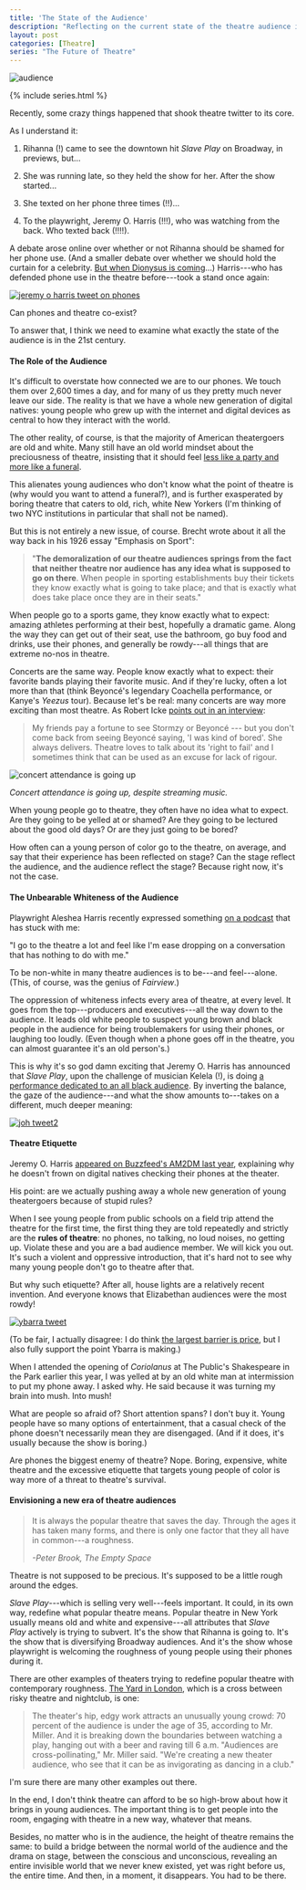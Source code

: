 ```yaml
---
title: 'The State of the Audience'
description: "Reflecting on the current state of the theatre audience in 2019."
layout: post
categories: [Theatre]
series: "The Future of Theatre"
---
```


![audience](/images/2019/10/audience.jpg)

{% include series.html %}

Recently, some crazy things happened that shook theatre twitter to its core. 

As I understand it:

1.  Rihanna (!) came to see the downtown hit *Slave Play* on Broadway, in previews, but...

2.  She was running late, so they held the show for her. After the show started...

3.  She texted on her phone three times (!!)...

4.  To the playwright, Jeremy O. Harris (!!!), who was watching from the back. Who texted back (!!!!).

A debate arose online over whether or not Rihanna should be shamed for her phone use. (And a smaller debate over whether we should hold the curtain for a celebrity. [But when Dionysus is coming](https://twitter.com/jeremyoharris/status/1173361628953399296?s=21)...) Harris---who has defended phone use in the theatre before---took a stand once again:

[![jeremy o harris tweet on phones](/images/2019/10/jeremy-o-harris-tweet-on-phones.png)](https://twitter.com/jeremyoharris/status/1173356007873032195)

Can phones and theatre co-exist?

To answer that, I think we need to examine what exactly the state of the audience is in the 21st century.

#### The Role of the Audience

It's difficult to overstate how connected we are to our phones. We touch them over 2,600 times a day, and for many of us they pretty much never leave our side. The reality is that we have a whole new generation of digital natives: young people who grew up with the internet and digital devices as central to how they interact with the world.

The other reality, of course, is that the majority of American theatergoers are old and white. Many still have an old world mindset about the preciousness of theatre, insisting that it should feel [less like a party and more like a funeral](https://twitter.com/jeremyoharris/status/1173362472159535105?s=21).

This alienates young audiences who don't know what the point of theatre is (why would you want to attend a funeral?), and is further exasperated by boring theatre that caters to old, rich, white New Yorkers (I'm thinking of two NYC institutions in particular that shall not be named). 

But this is not entirely a new issue, of course. Brecht wrote about it all the way back in his 1926 essay "Emphasis on Sport":

> "**The demoralization of our theatre audiences springs from the fact that neither theatre nor audience has any idea what is supposed to go on there**. When people in sporting establishments buy their tickets they know exactly what is going to take place; and that is exactly what does take place once they are in their seats."

When people go to a sports game, they know exactly what to expect: amazing athletes performing at their best, hopefully a dramatic game. Along the way they can get out of their seat, use the bathroom, go buy food and drinks, use their phones, and generally be rowdy---all things that are extreme no-nos in theatre.

Concerts are the same way. People know exactly what to expect: their favorite bands playing their favorite music. And if they're lucky, often a lot more than that (think Beyoncé's legendary Coachella performance, or Kanye's *Yeezus* tour). Because let's be real: many concerts are way more exciting than most theatre. As Robert Icke [points out in an interview](https://www.standard.co.uk/go/london/theatre/robert-icke-on-getting-hate-mail-why-mary-stuart-is-like-the-brexit-vote-and-ending-boredom-in-a3723841.html):

> My friends pay a fortune to see Stormzy or Beyoncé --- but you don't come back from seeing Beyoncé saying, 'I was kind of bored'. She always delivers. Theatre loves to talk about its 'right to fail' and I sometimes think that can be used as an excuse for lack of rigour.

![concert attendance is going up](/images/2019/10/concert-attendance-is-going-up.png)

*Concert attendance is going up, despite streaming music.*

When young people go to theatre, they often have no idea what to expect. Are they going to be yelled at or shamed? Are they going to be lectured about the good old days? Or are they just going to be bored? 

How often can a young person of color go to the theatre, on average, and say that their experience has been reflected on stage? Can the stage reflect the audience, and the audience reflect the stage? Because right now, it's not the case.

#### The Unbearable Whiteness of the Audience

Playwright Aleshea Harris recently expressed something [on a podcast](https://www.stitcher.com/podcast/4th-street-bridge/hundred-to-one-with-christopher-rivas/e/59902010) that has stuck with me:

"I go to the theatre a lot and feel like I'm ease dropping on a conversation that has nothing to do with me."

To be non-white in many theatre audiences is to be---and feel---alone. (This, of course, was the genius of *Fairview*.)

The oppression of whiteness infects every area of theatre, at every level. It goes from the top---producers and executives---all the way down to the audience. It leads old white people to suspect young brown and black people in the audience for being troublemakers for using their phones, or laughing too loudly. (Even though when a phone goes off in the theatre, you can almost guarantee it's an old person's.)

This is why it's so god damn exciting that Jeremy O. Harris has announced that *Slave Play*, upon the challenge of musician Kelela (!), is doing [a performance dedicated to an all black audience](https://rpm-email-assets.s3.amazonaws.com/SP/SP_012_E_BLACK_OUT_EMAIL/SP_012_E_BLACK_OUT_EMAIL.html). By inverting the balance, the gaze of the audience---and what the show amounts to---takes on a different, much deeper meaning:

[![joh tweet2](/images/2019/10/joh-tweet2.png)](http://twitter.com/jeremyoharris/status/1173704383667810305)

#### Theatre Etiquette

Jeremy O. Harris [appeared on Buzzfeed's AM2DM last year](https://twitter.com/am2dm/status/1173931791645908993), explaining why he doesn't frown on digital natives checking their phones at the theater.

His point: are we actually pushing away a whole new generation of young theatergoers because of stupid rules?

When I see young people from public schools on a field trip attend the theatre for the first time, the first thing they are told repeatedly and strictly are the **rules of theatre**: no phones, no talking, no loud noises, no getting up. Violate these and you are a bad audience member. We will kick you out. It's such a violent and oppressive introduction, that it's hard not to see why many young people don't go to theatre after that.

But why such etiquette? After all, house lights are a relatively recent invention. And everyone knows that Elizabethan audiences were the most rowdy!

[![ybarra tweet](/images/2019/10/ybarra-tweet.png)](https://twitter.com/saybarra/status/1173564326243917824)

(To be fair, I actually disagree: I do think [the largest barrier is price](https://www.whatsonstage.com/edinburgh-theatre/news/peter-brook-the-prisoner-international-festival_47341.html), but I also fully support the point Ybarra is making.)

When I attended the opening of *Coriolanus* at The Public's Shakespeare in the Park earlier this year, I was yelled at by an old white man at intermission to put my phone away. I asked why. He said because it was turning my brain into mush. Into mush! 

What are people so afraid of? Short attention spans? I don't buy it. Young people have so many options of entertainment, that a casual check of the phone doesn't necessarily mean they are disengaged. (And if it does, it's usually because the show is boring.)

Are phones the biggest enemy of theatre? Nope. Boring, expensive, white theatre and the excessive etiquette that targets young people of color is way more of a threat to theatre's survival.

#### Envisioning a new era of theatre audiences

> It is always the popular theatre that saves the day. Through the ages it has taken many forms, and there is only one factor that they all have in common---a roughness.
>
> _-Peter Brook, The Empty Space_

Theatre is not supposed to be precious. It's supposed to be a little rough around the edges.

*Slave Play*---which is selling very well---feels important. It could, in its own way, redefine what popular theatre means. Popular theatre in New York usually means old and white and expensive---all attributes that *Slave Play* actively is trying to subvert. It's the show that Rihanna is going to. It's the show that is diversifying Broadway audiences. And it's the show whose playwright is welcoming the roughness of young people using their phones during it.

There are other examples of theaters trying to redefine popular theatre with contemporary roughness. [The Yard in London](https://www.nytimes.com/2019/02/03/theater/yard-theater-london-now-festival.html), which is a cross between risky theatre and nightclub, is one: 

> The theater's hip, edgy work attracts an unusually young crowd: 70 percent of the audience is under the age of 35, according to Mr. Miller. And it is breaking down the boundaries between watching a play, hanging out with a beer and raving till 6 a.m. "Audiences are cross-pollinating," Mr. Miller said. "We're creating a new theater audience, who see that it can be as invigorating as dancing in a club."

I'm sure there are many other examples out there.

In the end, I don't think theatre can afford to be so high-brow about how it brings in young audiences. The important thing is to get people into the room, engaging with theatre in a new way, whatever that means.

Besides, no matter who is in the audience, the height of theatre remains the same: to build a bridge between the normal world of the audience and the drama on stage, between the conscious and unconscious, revealing an entire invisible world that we never knew existed, yet was right before us, the entire time. And then, in a moment, it disappears. You had to be there.
